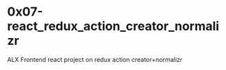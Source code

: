 # 0x07-react_redux_action_creator_normalizr

ALX Frontend react project on redux action creator+normalizr